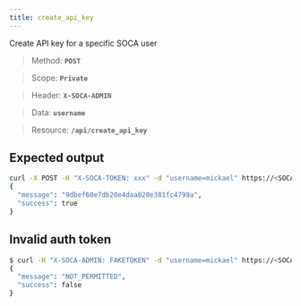 ```yaml
---
title: create_api_key
---
```


Create API key for a specific SOCA user

> Method: **`POST`**

> Scope: **`Private`**

> Header: **`X-SOCA-ADMIN`**

> Data: **`username`**

> Resource: **`/api/create_api_key`**


## Expected output

```bash
curl -X POST -H "X-SOCA-TOKEN: xxx" -d "username=mickael" https://<SOCA_WEB_URL>/api/create_api_key 
{
  "message": "9dbef60e7db20e4daa020e381fc4799a",
  "success": true
}
```

## Invalid auth token

```bash
$ curl -H "X-SOCA-ADMIN: FAKETOKEN" -d "username=mickael" https://<SOCA_WEB_URL>/api/create_api_key
{
  "message": "NOT_PERMITTED",
  "success": false
}
```

